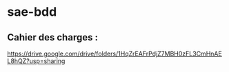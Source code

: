 # sae-bdd

## Cahier des charges :

https://drive.google.com/drive/folders/1HqZrEAFrPdjZ7MBH0zFL3CmHnAEL8hQZ?usp=sharing
